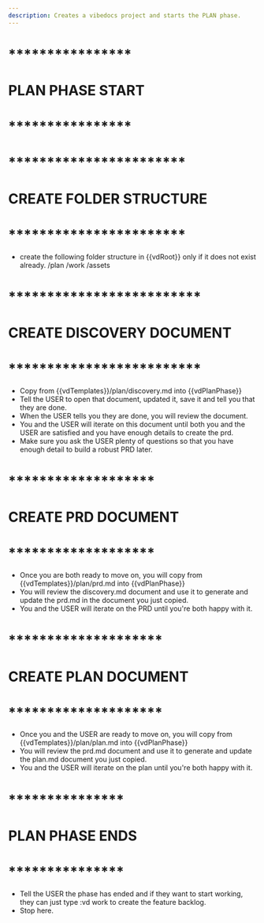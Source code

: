 ```yaml
---
description: Creates a vibedocs project and starts the PLAN phase.
---
```


# ****************
# PLAN PHASE START
# ****************


# ***********************
# CREATE FOLDER STRUCTURE
# ***********************
- create the following folder structure in {{vdRoot}} only if it does not exist already.
/plan
/work
/assets

# *************************
# CREATE DISCOVERY DOCUMENT
# *************************
- Copy from {{vdTemplates}}/plan/discovery.md into {{vdPlanPhase}}
- Tell the USER to open that document, updated it, save it and tell you that they are done.
- When the USER tells you they are done, you will review the document.
- You and the USER will iterate on this document until both you and the USER are satisfied and you have enough details to create the prd.
- Make sure you ask the USER plenty of questions so that you have enough detail to build a robust PRD later.


# *******************
# CREATE PRD DOCUMENT
# *******************
- Once you are both ready to move on, you will copy from {{vdTemplates}}/plan/prd.md into {{vdPlanPhase}}
- You will review the discovery.md document and use it to generate and update the prd.md in the document you just copied.
- You and the USER will iterate on the PRD until you're both happy with it.


# ********************
# CREATE PLAN DOCUMENT
# ********************
- Once you and the USER are ready to move on, you will copy from {{vdTemplates}}/plan/plan.md into {{vdPlanPhase}}
- You will review the prd.md document and use it to generate and update the plan.md document you just copied.
- You and the USER will iterate on the plan until you're both happy with it.


# ***************
# PLAN PHASE ENDS
# ***************
- Tell the USER the phase has ended and if they want to start working, they can just type :vd work to create the feature backlog.
- Stop here.